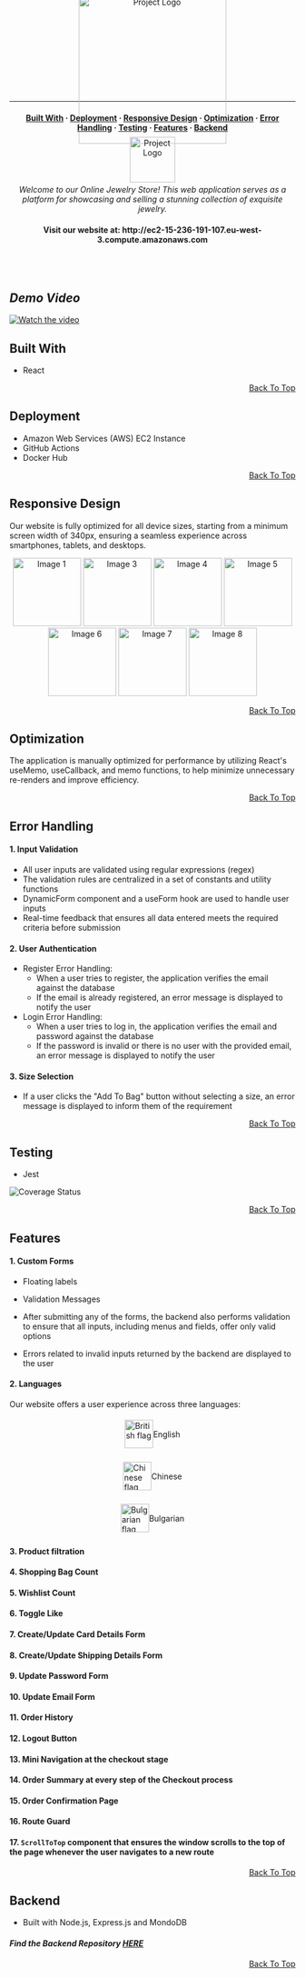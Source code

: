 <a name="js-gems"></a>

<p align="center" class="margin-left-custom" style="display: flex; flex-direction: column; align-items: center; justify-content: center; height: 100px;">
  &nbsp;&nbsp;&nbsp;&nbsp;&nbsp;&nbsp;&nbsp;&nbsp;&nbsp;&nbsp;&nbsp;&nbsp;&nbsp;&nbsp;&nbsp;&nbsp;&nbsp;&nbsp;&nbsp;&nbsp;<img src="https://res.cloudinary.com/deztgvefu/image/upload/v1724933359/forget-me-not-collection/miniImages/Screenshot_2024-08-29_at_15.08.13_ycwzhl.png" alt="Project Logo" width="260">
</p>


---

<a name="built-with"></a>
<a name="error-handling"></a>


<h4 align="center">
  <a href="#built-with">Built With</a> ·
  <a href="#deployment">Deployment</a> ·
  <a href="#responsive-design">Responsive Design</a> ·
  <a href="#optimization">Optimization</a> ·
  <a href="#error-handling">Error Handling</a> ·
  <a href="#testing">Testing</a> ·
  <a href="#features">Features</a> ·
  <a href="#backend">Backend</a> 
</h4>

<p align="center" style="display: flex; flex-direction: column; align-items: center; justify-content: center; height: 60px;">
  <img src="https://res.cloudinary.com/deztgvefu/image/upload/v1725543807/forget-me-not-collection/miniImages/pngtree-sweet-pink-ribbon-png-image_13127280_cfwfwv.png" alt="Project Logo" width="80">
</p>

<p align="center"><i>Welcome to our Online Jewelry Store! This web application serves as a platform for showcasing and selling a stunning collection of exquisite jewelry.</i></p>


<h4 align="center" style="display: flex; flex-direction: column; align-items: center; justify-content: center;">
Visit our website at: http://ec2-15-236-191-107.eu-west-3.compute.amazonaws.com
</h4>

<br/>
<br/>

## *Demo Video*

[![Watch the video](https://img.youtube.com/vi/RJyZrgUCcpo/maxresdefault.jpg)](https://www.youtube.com/watch?v=RJyZrgUCcpo)

## Built With
- React

<p align="right" dir="auto"><a href="#js-gems">Back To Top</a></p>

## Deployment

- Amazon Web Services (AWS) EC2 Instance
- GitHub Actions
- Docker Hub

<p align="right" dir="auto"><a href="#js-gems">Back To Top</a></p>

## Responsive Design
Our website is fully optimized for all device sizes, starting from a minimum screen width of 340px, ensuring a seamless experience across smartphones, tablets, and desktops.

<p align="center">
  <img src="https://res.cloudinary.com/deztgvefu/image/upload/v1726649931/mobile/login_cpsdjd.png" alt="Image 1" width="120">
  <img src="https://res.cloudinary.com/deztgvefu/image/upload/v1726649931/mobile/collection_phoiru.png" alt="Image 3" width="120">
  <img src="https://res.cloudinary.com/deztgvefu/image/upload/v1726649930/mobile/item_c6b12l.png" alt="Image 4" width="120">
  <img src="https://res.cloudinary.com/deztgvefu/image/upload/v1726649930/mobile/bag_rc7nkx.png" alt="Image 5" width="120">
  <img src="https://res.cloudinary.com/deztgvefu/image/upload/v1726649930/mobile/order-confirmation_umr84p.png" alt="Image 6" width="120">
  <img src="https://res.cloudinary.com/deztgvefu/image/upload/v1726649929/mobile/account_qdrxfh.png" alt="Image 7" width="120">
  <img src="https://res.cloudinary.com/deztgvefu/image/upload/v1726649930/mobile/wishlist_fwclxh.png" alt="Image 8" width="120">
</p>


<p align="right" dir="auto"><a href="#js-gems">Back To Top</a></p>

## Optimization
The application is manually optimized for performance by utilizing React's useMemo, useCallback, and memo functions, to help minimize unnecessary re-renders and improve efficiency.

<p align="right" dir="auto"><a href="#js-gems">Back To Top</a></p>

## Error Handling
#### 1. Input Validation
- All user inputs are validated using regular expressions (regex)
- The validation rules are centralized in a set of constants and utility functions
- DynamicForm component and a useForm hook are used to handle user inputs
- Real-time feedback that ensures all data entered meets the required criteria before submission

#### 2. User Authentication
- Register Error Handling:
  - When a user tries to register, the application verifies the email against the database
  - If the email is already registered, an error message is displayed to notify the user
- Login Error Handling:
  - When a user tries to log in, the application verifies the email and password against the database
  - If the password is invalid or there is no user with the provided email, an error message is displayed to notify the user

#### 3. Size Selection
- If a user clicks the "Add To Bag" button without selecting a size, an error message is displayed to inform them of the requirement

<p align="right" dir="auto"><a href="#js-gems">Back To Top</a></p>

## Testing
- Jest

![Coverage Status](https://img.shields.io/badge/coverage-81%25-brightgreen.svg)

<p align="right" dir="auto"><a href="#js-gems">Back To Top</a></p>

## Features
#### 1. Custom Forms
   
- Floating labels
  
- Validation Messages
  
- After submitting any of the forms, the backend also performs validation to ensure that all inputs, including menus and fields, offer only valid options
  
- Errors related to invalid inputs returned by the backend are displayed to the user

#### 2. Languages
Our website offers a user experience across three languages:
<br/>
<p style="display: flex; align-items: center; justify-content: center; height: 60px;">
<img src="https://res.cloudinary.com/deztgvefu/image/upload/v1726300303/forget-me-not-collection/miniImages/british_1_mrryno.png" alt="British flag" width="50"> 
<span>English</span>
</p>
<p style="display: flex; align-items: center; justify-content: center; height: 60px;">
<img src="https://res.cloudinary.com/deztgvefu/image/upload/v1726300299/forget-me-not-collection/miniImages/chinese_1_infllx.png" alt="Chinese flag" width="50"> 
<span>Chinese</span>
</p>
<p style="display: flex; align-items: center; justify-content: center; height: 60px;">
<img src="https://res.cloudinary.com/deztgvefu/image/upload/v1726300300/forget-me-not-collection/miniImages/bulgarian_1_asspdw.png" alt="Bulgarian flag" width="50"> 
<span>Bulgarian</span>
</p>

#### 3. Product filtration 

#### 4. Shopping Bag Count

#### 5. Wishlist Count

#### 6. Toggle Like

#### 7. Create/Update Card Details Form

#### 8. Create/Update Shipping Details Form

#### 9. Update Password Form

#### 10. Update Email Form

#### 11. Order History 

#### 12. Logout Button

#### 13. Mini Navigation at the checkout stage

#### 14. Order Summary at every step of the Checkout process

#### 15. Order Confirmation Page

#### 16. Route Guard 

#### 17. `ScrollToTop` component that ensures the window scrolls to the top of the page whenever the user navigates to a new route
  
<p align="right" dir="auto"><a href="#js-gems">Back To Top</a></p>

## Backend
- Built with Node.js, Express.js and MondoDB

#### *Find the Backend Repository [**HERE**](https://github.com/BeatrisIlieve/mern-gems-backend/tree/main)*

<p align="right" dir="auto"><a href="#js-gems">Back To Top</a></p>
